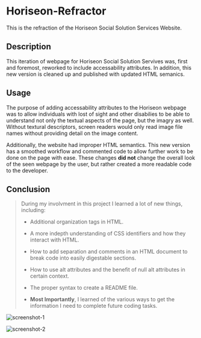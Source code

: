 # Horiseon-Refractor

This is the refraction of the Horiseon Social Solution Services Website.

## Description
<p>This iteration of webpage for Horiseon Social Solution Servives was, first and foremost, reworked to include accessability attributes. In addition, this new version is cleaned up and published with updated HTML semanics.</p>

## Usage
The purpose of adding accessability attributes to the Horiseon webpage was to allow individuals with lost of sight and other disabilies to be able to understand not only the textual aspects of the page, but the imagry as well. Without textural descriptors, screen readers would only read image file names without providing detail on the image content.

Additionally, the website had improper HTML semantics. This new version has a smoothed workflow and commented code to allow further work to be done on the page with ease. These changes **did not** change the overall look of the seen webpage by the user, but rather created a more readable code to the developer.

## Conclusion

>During my involvment in this project I learned a lot of new things, including:
>
>* Additional organization tags in HTML.
>
>* A more indepth understanding of CSS identifiers and how they interact with HTML.
>
>* How to add separation and comments in an HTML document to break code into easily digestable sections.
>
>* How to use alt attributes and the benefit of null alt attributes in certain context.
>
>* The proper syntax to create a README file.
>
>* **Most Importantly**, I learned of the various ways to get the information I need to complete future coding tasks.

![screenshot-1](https://github.com/baldwisj/horiseon-refractor/assets/143659996/a1b5a890-588f-4552-8c97-8b6c17302764)

![screenshot-2](https://github.com/baldwisj/horiseon-refractor/assets/143659996/2e69925a-2578-4981-8e03-1a9c1508a67c)
